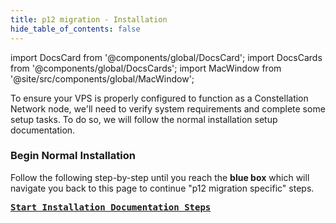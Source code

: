 ```yaml
---
title: p12 migration - Installation
hide_table_of_contents: false
---
```

<intro-end />

import DocsCard from '@components/global/DocsCard';
import DocsCards from '@components/global/DocsCards';
import MacWindow from '@site/src/components/global/MacWindow';

<head>
  <title>Constellation Network Automation with nodectl</title>
  <meta
    name="description"
    content="nodectl installation of new node"
  />
</head>

To ensure your VPS is properly configured to function as a Constellation Network node, we'll need to verify system requirements and complete some setup tasks.  To do so, we will follow the normal installation setup documentation.

### Begin Normal Installation
Follow the following step-by-step until you reach the **blue box** which will navigate you back to this page to continue "p12 migration specific" steps.

**<kbd>[Start Installation Documentation Steps](/validate/automated/install/nodectl-install-require)</kbd>**
